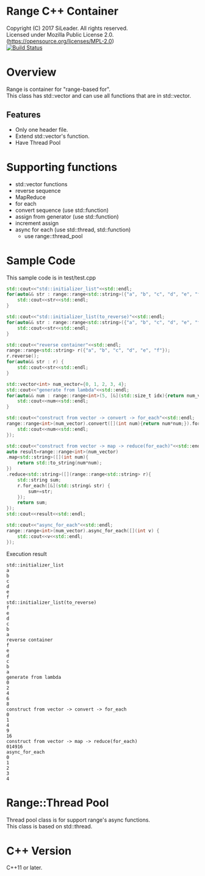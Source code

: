 Range C++ Container
=====
Copyright (C) 2017 SiLeader. All rights reserved.  
Licensed under Mozilla Public License 2.0.
(https://opensource.org/licenses/MPL-2.0)  
[![Build Status](https://travis-ci.org/SiLeader/range.svg?branch=master)](https://travis-ci.org/SiLeader/range)
# Overview
Range is container for "range-based for".  
This class has std::vector and can use all functions that are in std::vector.  

## Features
+ Only one header file.
+ Extend std::vector's function.
+ Have Thread Pool

# Supporting functions
+ std::vector functions
+ reverse sequence
+ MapReduce
+ for each
+ convert sequence (use std::function)
+ assign from generator (use std::function)
+ increment assign
+ async for each (use std::thread, std::function)
    + use range::thread_pool

# Sample Code
This sample code is in test/test.cpp
```c++
std::cout<<"std::initializer_list"<<std::endl;
for(auto&& str : range::range<std::string>({"a", "b", "c", "d", "e", "f"})) {
    std::cout<<str<<std::endl;
}

std::cout<<"std::initializer_list(to_reverse)"<<std::endl;
for(auto&& str : range::range<std::string>({"a", "b", "c", "d", "e", "f"}).to_reverse()) {
    std::cout<<str<<std::endl;
}

std::cout<<"reverse container"<<std::endl;
range::range<std::string> r({"a", "b", "c", "d", "e", "f"});
r.reverse();
for(auto&& str : r) {
    std::cout<<str<<std::endl;
}

std::vector<int> num_vector={0, 1, 2, 3, 4};
std::cout<<"generate from lambda"<<std::endl;
for(auto&& num : range::range<int>(5, [&](std::size_t idx){return num_vector[idx]+idx;})) {
    std::cout<<num<<std::endl;
}

std::cout<<"construct from vector -> convert -> for_each"<<std::endl;
range::range<int>(num_vector).convert([](int num){return num*num;}).for_each([](int& num){
    std::cout<<num<<std::endl;
});

std::cout<<"construct from vector -> map -> reduce(for_each)"<<std::endl;
auto result=range::range<int>(num_vector)
.map<std::string>([](int num){
    return std::to_string(num*num);
})
.reduce<std::string>([](range::range<std::string> r){
    std::string sum;
    r.for_each([&](std::string& str) {
        sum+=str;
    });
    return sum;
});
std::cout<<result<<std::endl;

std::cout<<"async_for_each"<<std::endl;
range::range<int>(num_vector).async_for_each([](int v) {
    std::cout<<v<<std::endl;
});
```
Execution result
```
std::initializer_list
a
b
c
d
e
f
std::initializer_list(to_reverse)
f
e
d
c
b
a
reverse container
f
e
d
c
b
a
generate from lambda
0
2
4
6
8
construct from vector -> convert -> for_each
0
1
4
9
16
construct from vector -> map -> reduce(for_each)
014916
async_for_each
0
1
2
3
4
```

# Range::Thread Pool
Thread pool class is for support range's async functions.  
This class is based on std::thread.

# C++ Version
C++11 or later.
